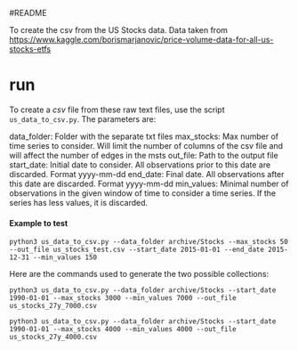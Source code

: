 #README

To create the csv from the US Stocks data. Data taken from 
https://www.kaggle.com/borismarjanovic/price-volume-data-for-all-us-stocks-etfs

# run

To create a *csv* file from these raw text files, use the script `us_data_to_csv.py`. The parameters are:

data_folder: Folder with the separate txt files
max_stocks: Max number of time series to consider. Will limit the number of columns of the csv file and will affect the number of edges in the msts
out_file: Path to the output file
start_date: Initial date to consider. All observations prior to this date are discarded. Format yyyy-mm-dd
end_date: Final date. All observations after this date are discarded. Format yyyy-mm-dd
min_values: Minimal number of observations in the given window of time to consider a time series. If the series has less values, it is discarded. 

#### Example to test

	python3 us_data_to_csv.py --data_folder archive/Stocks --max_stocks 50 --out_file us_stocks_test.csv --start_date 2015-01-01 --end_date 2015-12-31 --min_values 150


Here are the commands used to generate the two possible collections:

	python3 us_data_to_csv.py --data_folder archive/Stocks --start_date 1990-01-01 --max_stocks 3000 --min_values 7000 --out_file us_stocks_27y_7000.csv

	python3 us_data_to_csv.py --data_folder archive/Stocks --start_date 1990-01-01 --max_stocks 4000 --min_values 4000 --out_file us_stocks_27y_4000.csv


